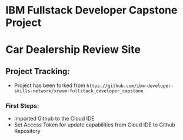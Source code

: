 # IBM Fullstack Developer Capstone Project
# Car Dealership Review Site

## Project Tracking:
  - Project has been forked from ` https://github.com/ibm-developer-skills-network/xrwvm-fullstack_developer_capstone `

### First Steps:
  - Imported Github to the Cloud IDE
  - Set Access Token for update capabilities from Cloud IDE to Github Repository

